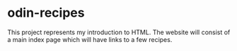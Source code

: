 # odin-recipes
This project represents my introduction to HTML.
The website will consist of a main index page which will have links to a few recipes.